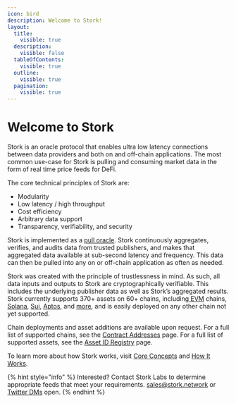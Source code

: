 ```yaml
---
icon: bird
description: Welcome to Stork!
layout:
  title:
    visible: true
  description:
    visible: false
  tableOfContents:
    visible: true
  outline:
    visible: true
  pagination:
    visible: true
---
```


# Welcome to Stork

Stork is an oracle protocol that enables ultra low latency connections between data providers and both on and off-chain applications. The most common use-case for Stork is pulling and consuming market data in the form of real time price feeds for DeFi.

The core technical principles of Stork are:

* Modularity
* Low latency / high throughput
* Cost efficiency
* Arbitrary data support
* Transparency, verifiability, and security

Stork is implemented as a [pull oracle](introduction/core-concepts.md#docs-internal-guid-4b312e7b-7fff-1147-c04b-bbaadec1a82a). Stork continuously aggregates, verifies, and audits data from trusted publishers, and makes that aggregated data available at sub-second latency and frequency. This data can then be pulled into any on or off-chain application as often as needed.

Stork was created with the principle of trustlessness in mind. As such, all data inputs and outputs to Stork are cryptographically verifiable. This includes the underlying publisher data as well as Stork’s aggregated results. Stork currently supports 370+ assets on 60+ chains, including[ EVM](resources/contract-addresses/evm.md) chains, [Solana](resources/contract-addresses/solana.md), [Sui](resources/contract-addresses/sui.md), [Aptos](resources/contract-addresses/aptos.md), and [more](resources/contract-addresses/), and is easily deployed on any other chain not yet supported.&#x20;

Chain deployments and asset additions are available upon request. For a full list of supported chains, see the [Contract Addresses](resources/contract-addresses/) page. For a full list of supported assets, see the [Asset ID Registry](resources/asset-id-registry.md) page.

To learn more about how Stork works, visit [Core Concepts](introduction/core-concepts.md) and [How It Works](introduction/how-it-works.md).

{% hint style="info" %}
Interested? Contact Stork Labs to determine appropriate feeds that meet your requirements.  [sales@stork.network](mailto:sales@stork.network) or [Twitter DMs](https://twitter.com/StorkOracle) open.
{% endhint %}

